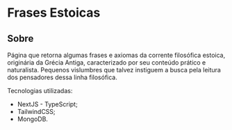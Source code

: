 # Frases Estoicas

## Sobre

Página que retorna algumas frases e axiomas  da corrente filosófica estoica, 
originária da Grécia Antiga, caracterizado por seu conteúdo prático e naturalista. 
Pequenos vislumbres que talvez instiguem a busca pela leitura dos pensadores 
dessa linha filosófica.

Tecnologias utilizadas:

- NextJS - TypeScript;
- TailwindCSS;
- MongoDB.
